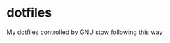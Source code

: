 # dotfiles

My dotfiles controlled by GNU stow following [this way](https://farseerfc.me/using-gnu-stow-to-manage-your-dotfiles.html)
